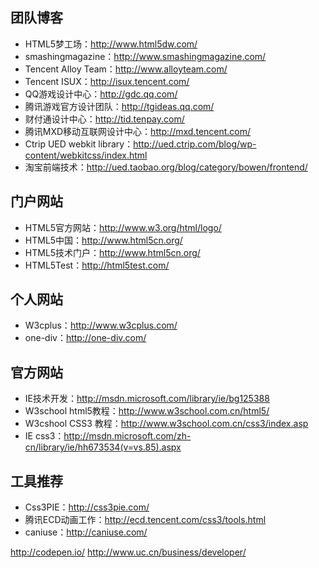 ## 团队博客

* HTML5梦工场：http://www.html5dw.com/
* smashingmagazine：http://www.smashingmagazine.com/
* Tencent Alloy Team：http://www.alloyteam.com/
* Tencent ISUX：http://isux.tencent.com/
* QQ游戏设计中心：http://gdc.qq.com/
* 腾讯游戏官方设计团队：http://tgideas.qq.com/
* 财付通设计中心：http://tid.tenpay.com/
* 腾讯MXD移动互联网设计中心：http://mxd.tencent.com/
* Ctrip UED webkit library：http://ued.ctrip.com/blog/wp-content/webkitcss/index.html
* 淘宝前端技术：http://ued.taobao.org/blog/category/bowen/frontend/

## 门户网站

* HTML5官方网站：http://www.w3.org/html/logo/
* HTML5中国：http://www.html5cn.org/
* HTML5技术门户：http://www.html5cn.org/
* HTML5Test：http://html5test.com/

## 个人网站

* W3cplus：http://www.w3cplus.com/
* one-div：http://one-div.com/

## 官方网站

* IE技术开发：http://msdn.microsoft.com/library/ie/bg125388
* W3school html5教程：http://www.w3school.com.cn/html5/
* W3cshool CSS3 教程：http://www.w3school.com.cn/css3/index.asp
* IE css3：http://msdn.microsoft.com/zh-cn/library/ie/hh673534(v=vs.85).aspx

## 工具推荐

* Css3PIE：http://css3pie.com/
* 腾讯ECD动画工作：http://ecd.tencent.com/css3/tools.html
* caniuse：http://caniuse.com/



http://codepen.io/
http://www.uc.cn/business/developer/

